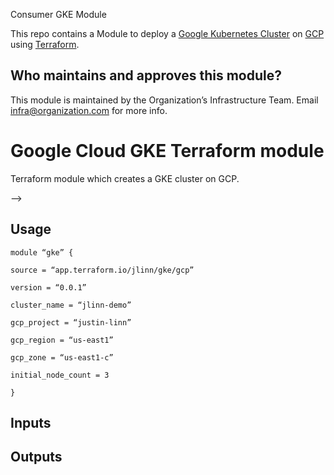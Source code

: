 Consumer GKE Module

This repo contains a Module to deploy a [Google Kubernetes Cluster](https://docs.aws.amazon.com/elasticloadbalancing/latest/classic/introduction.html) on 
[GCP](https://aws.amazon.com) using [Terraform](https://www.terraform.io/). 

## Who maintains and approves this module?

This module is maintained by the Organization’s Infrastructure Team.  Email infra@organization.com for more info.


# Google Cloud GKE Terraform module

Terraform module which creates a GKE cluster on GCP.

—>
## Usage

```hcl
module “gke” {

source = “app.terraform.io/jlinn/gke/gcp”

version = “0.0.1”

cluster_name = “jlinn-demo”

gcp_project = “justin-linn”

gcp_region = “us-east1”

gcp_zone = “us-east1-c”

initial_node_count = 3

}

```


## Inputs



## Outputs


